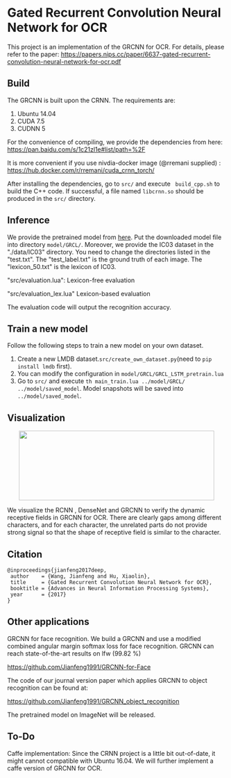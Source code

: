 Gated Recurrent Convolution Neural Network for OCR
======================================

This project is an implementation of the GRCNN for OCR. For details, please refer to the paper: https://papers.nips.cc/paper/6637-gated-recurrent-convolution-neural-network-for-ocr.pdf



Build
-----

The GRCNN is built upon the CRNN. The requirements are:

1. Ubuntu 14.04
2. CUDA 7.5
3. CUDNN 5

For the convenience of compiling, we provide the dependencies from here:
https://pan.baidu.com/s/1c21zl1e#list/path=%2F

It is more convenient if you use nivdia-docker image (@rremani supplied) : https://hub.docker.com/r/rremani/cuda_crnn_torch/

After installing the dependencies, go to ``src/`` and execute `` build_cpp.sh`` to build the C++ code. If successful, a file named ``libcrnn.so`` should be produced in the ``src/`` directory.


Inference
--------

We provide the pretrained model from [here](https://pan.baidu.com/s/1c21zl1e#list/path=%2F). Put the downloaded model file into directory ``model/GRCL/``. Moreover, we provide the IC03 dataset in the "./data/IC03" directory. You need to change the directories listed in the "test.txt". The "test_label.txt" is the ground truth of each image. The "lexicon_50.txt" is the lexicon of IC03. 

"src/evaluation.lua": Lexicon-free evaluation

"src/evaluation_lex.lua" Lexicon-based evaluation

The evaluation code will output the recognition accuracy.


Train a new model
-----------------

Follow the following steps to train a new model on your own dataset.

  1. Create a new LMDB dataset.`` src/create_own_dataset.py ``(need to ``pip install lmdb`` first).
  2. You can modify the configuration in ``model/GRCL/GRCL_LSTM_pretrain.lua``
  3. Go to ``src/`` and execute ``th main_train.lua ../model/GRCL/ ../model/saved_model``. Model snapshots will be saved into ``../model/saved_model``.


Visualization
-----------------
<div align=center><img src="https://github.com/Jianfeng1991/GRCNN-for-OCR/blob/master/visualization.png" width="450" height="160" ></div>

We visualize the RCNN , DenseNet and GRCNN to verify the dynamic receptive fields in GRCNN for OCR. There are clearly gaps among different characters, and for each character, the unrelated parts do not provide strong signal so that the shape of receptive field is similar to the character.



Citation
--------

    @inproceedings{jianfeng2017deep,
     author    = {Wang, Jianfeng and Hu, Xiaolin},
     title     = {Gated Recurrent Convolution Neural Network for OCR},
     booktitle = {Advances in Neural Information Processing Systems},
     year      = {2017}
    }

Other applications
--------

GRCNN for face recognition. We build a GRCNN and use a modified combined angular margin softmax loss for face recognition. GRCNN can reach state-of-the-art results on lfw (99.82 %)

https://github.com/Jianfeng1991/GRCNN-for-Face

The code of our journal version paper which applies GRCNN to object recognition can be found at:

https://github.com/Jianfeng1991/GRCNN_object_recognition

The pretrained model on ImageNet will be released.
    
To-Do
----------------

Caffe implementation: Since the CRNN project is a little bit out-of-date, it might cannot compatible with Ubuntu 16.04. We will further implement a caffe version of GRCNN for OCR.

